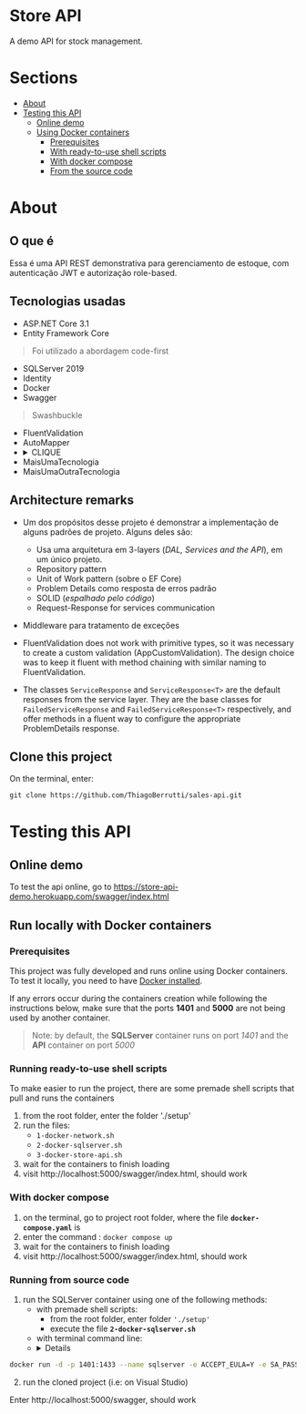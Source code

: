# Store API

A demo API for stock management.

# Sections
- [About](#about)
- [Testing this API](#testing-this-api)
	- [Online demo](#online-demo)
	- [Using Docker containers](#run-locally-with-docker-containers)
		- [Prerequisites](#prerequisites)
		- [With ready-to-use shell scripts](#running-premade-shell-scripts)
		- [With docker compose](#with-docker-compose)
        - [From the source code](#running-from-source-code)

# About
## O que é 
Essa é uma API REST demonstrativa para gerenciamento de estoque, com autenticação JWT e autorização role-based. 

## Tecnologias usadas
- ASP.NET Core 3.1
- Entity Framework Core 
> Foi utilizado a abordagem code-first 
- SQLServer 2019
- Identity
- Docker
- Swagger
> Swashbuckle
- FluentValidation
- AutoMapper
- <details><summary>CLIQUE</summary>
    - aa  
    - bb
    - cc
    - dd
    </details>
- MaisUmaTecnologia
- MaisUmaOutraTecnologia

## Architecture remarks
- Um dos propósitos desse projeto é demonstrar a implementação de alguns padrões de projeto. Alguns deles são:
    - Usa uma arquitetura em 3-layers (*DAL, Services and the API*), em um único projeto.
    - Repository pattern
    - Unit of Work pattern (sobre o EF Core)
    - Problem Details como resposta de erros padrão
    - SOLID (*espalhado pelo código*)    
    - Request-Response for services communication

- Middleware para tratamento de exceções
- FluentValidation does not work with primitive types, so it was necessary to create a custom validation (AppCustomValidation). The design choice was to keep it fluent with method chaining with similar naming to FluentValidation.
- The classes `ServiceResponse` and `ServiceResponse<T>` are the default responses from the service layer. They are the base classes for `FailedServiceResponse` and `FailedServiceResponse<T>` respectively, and offer methods in a fluent way to configure the appropriate ProblemDetails response.



 

## Clone this project

On the terminal, enter: 
```
git clone https://github.com/ThiagoBerrutti/sales-api.git
```

  

# Testing this API  

## Online demo

To test the api online, go to https://store-api-demo.herokuapp.com/swagger/index.html

  

## Run locally with Docker containers
### Prerequisites

This project was fully developed and runs online using Docker containers. To test it locally, you need to have [Docker installed](https://docs.docker.com/get-docker/).

If any errors occur during the containers creation while following the instructions below, make sure that the ports **1401** and **5000** are not being used by another container.
> Note: by default, the **SQLServer** container runs on port *1401* and the **API** container on port *5000*


### Running ready-to-use shell scripts

To make easier to run the project, there are some premade shell scripts that pull and runs the containers

1. from the root folder, enter the folder './setup'
2. run the files:
	- `1-docker-network.sh`
	- `2-docker-sqlserver.sh`
	- `3-docker-store-api.sh`
3. wait for the containers to finish loading
4. visit http://localhost:5000/swagger/index.html, should work  

### With docker compose
1. on the terminal, go to project root folder, where the file **`docker-compose.yaml`** is
3. enter the command :
`docker compose up`
4. wait for the containers to finish loading
5. visit http://localhost:5000/swagger/index.html, should work

### Running from source code

1. run the SQLServer container using one of the following methods:
	- with premade shell scripts:
		-  from the root folder, enter folder `'./setup'`
		- execute the file **`2-docker-sqlserver.sh`**
	-  with terminal command line:
	- <details>
		- 	On the terminal, enter the command: 
```sh
docker run -d -p 1401:1433 --name sqlserver -e ACCEPT_EULA=Y -e SA_PASSWORD=1q2w3e4r@#$ mcr.microsoft.com/mssql/server:latest
```
</details>


2. run the cloned project (i.e: on Visual Studio)  

Enter http://localhost:5000/swagger, should work